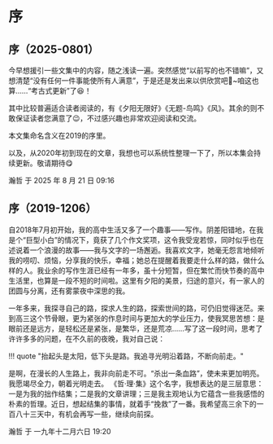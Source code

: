# 序

## 序（2025-0801）

今早想援引一些文集中的内容，随之浅读一遍。突然感觉“以前写的也不错嘛”，又想清楚“没有任何一件事能使所有人满意”，于是还是发出来以供欣赏吧🧐~咱这也算……“考古式更新”了😆！

其中比较普遍适合读者阅读的，有《夕阳无限好》《无题-鸟鸣》《风》。其余的则不敢保证读者您满意了😉，不过感兴趣也非常欢迎阅读和交流。

本文集命名含义在2019的序里。

以及，从2020年初到现在的文章，我想也可以系统性整理一下了，所以本集会持续更新。敬请期待😋

瀚哲 于 2025 年 8 月 21 日 09:16

## 序（2019-1206）

自2018年7月初开始，我的高中生活又多了一个趣事——写作。阴差阳错地，在我是个“巨型小白”的情况下，竟获了几个作文奖项，这令我受宠若惊，同时似乎也在述说着一个浪漫的故事——我与文字的一场邂逅。我喜欢文字，她毫无怨言地倾听我的唠叨、烦恼，分享我的快乐，幸福；她总在提醒着我要走什么样的路，做什么样的人。我业余的写作生涯已经有一年多，虽十分短暂，但在繁忙而快节奏的高中生活里，也算是一段不短的时间啦。这里有夕阳的美景，归途的意兴，有一家人的团圆与分离，还有雾蒙夜中深思的我。

一年多来，我探寻自己的路，探求人生的路，探索世间的路，可仍旧觉得迷茫。来到高三这个节骨眼，更为紧张的作息时间与更加大的学业压力，使我冥思苦想：是眼前还是远方，是轻松还是紧张，是繁华，还是荒凉……写了这一段时间，思考了许许多多的问题，在不久前的夜晚，我对自己说：

!!! quote "抬起头是太阳，低下头是路。我追寻光明沿着路，不断向前走。"

是啊，在漫长的人生路上，我非向前走不可。“杀出一条血路”，使未来更加明亮。我愿竭尽全力，朝着光明走去。
《哲·理·集》这个名字，我想表达的是三层意思：一是为我的拙作结集；二是我的文章讲理；三是我主观地认为它蕴含一些我感悟的朴素的哲理。近日，想起结集的事情，就着手“挽救”了一番。我希望高三余下的一百八十三天中，有机会再写一些，继续向前探。

瀚哲 于 一九年十二月六日 19:20
